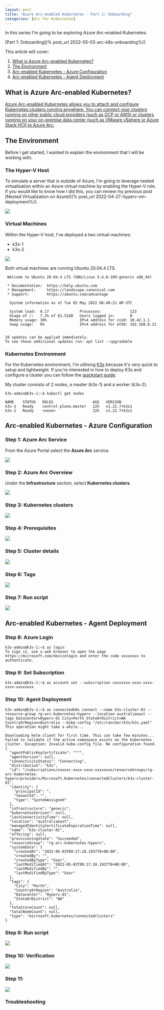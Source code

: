 ```yaml
---
layout: post
title: "Azure Arc-enabled Kubernetes - Part 1: Onboarding"
categories: [Arc for Kubernetes]
---
```


In this series I'm going to be exploring Azure Arc-enabled Kubernetes.

[Part 1: Onboarding]{% post_url 2022-05-03-arc-k8s-onboarding%})

This article will cover: 
1. [What is Azure Arc-enabled Kubernetes?](#what-is-azure-arc-enabled-kubernetes)
2. [The Environment](#the-environment)
3. [Arc-enabled Kubernetes - Azure Configuration](#arc-enabled-kubernetes---azure-configuration)
4. [Arc-enabled Kubernetes - Agent Deployment](#arc-enabled-kubernetes---agent-deployment)


## What is Azure Arc-enabled Kubernetes?

[Azure Arc-enabled Kubernetes allows you to attach and configure Kubernetes clusters running anywhere. You can connect your clusters running on other public cloud providers (such as GCP or AWS) or clusters running on your on-premise data center (such as VMware vSphere or Azure Stack HCI) to Azure Arc.](https://docs.microsoft.com/en-us/azure/azure-arc/kubernetes/overview)

## The Environment

Before I get started, I wanted to explain the environment that I will be working with.

### The Hyper-V Host

To simulate a server that is outside of Azure, I'm going to leverage nested virtualisation within an Azure virtual machine by enabling the Hyper-V role. If you would like to know how I did this, you can review my previous post [Nested Virtualization on Azure]({% post_url 2022-04-27-hyperv-vm-deployment%}).

![](/docs/assets/images/2022-05-03-arc-k8s-onboarding/arc-hyperv-host.jpg)

### Virtual Machines

Within the Hyper-V host, I've deployed a two virtual machines:
- k3s-1
- k3s-2

![](/docs/assets/images/2022-05-03-arc-k8s-onboarding/arc-hyperv-guest-k3s.jpg)

Both virtual machines are running Ubuntu 20.04.4 LTS.

```
 Welcome to Ubuntu 20.04.4 LTS (GNU/Linux 5.4.0-109-generic x86_64)

 * Documentation:  https://help.ubuntu.com
 * Management:     https://landscape.canonical.com
 * Support:        https://ubuntu.com/advantage

  System information as of Tue 03 May 2022 06:48:21 AM UTC

  System load:  0.17              Processes:             123
  Usage of /:   7.3% of 61.51GB   Users logged in:       0
  Memory usage: 38%               IPv4 address for cni0: 10.42.1.1
  Swap usage:   0%                IPv4 address for eth0: 192.168.0.21


28 updates can be applied immediately.
To see these additional updates run: apt list --upgradable
```
### Kubernetes Environment

For the Kubernetes environment, I'm utilising [K3s](https://k3s.io/) because it's very quick to setup and lightweight. If you're interested in how to deploy K3s and configure a cluster you can follow the [quickstart guide](https://rancher.com/docs/k3s/latest/en/quick-start/).

My cluster consists of 2 nodes, a master (k3s-1) and a worker (k3s-2).

```
k3s-admin@k3s-1:~$ kubectl get nodes

NAME    STATUS   ROLES                  AGE   VERSION
k3s-1   Ready    control-plane,master   22h   v1.22.7+k3s1
k3s-2   Ready    <none>                 22h   v1.22.7+k3s1
```

## Arc-enabled Kubernetes - Azure Configuration

### Step 1: Azure Arc Service

From the Azure Portal select the **Azure Arc** service.

![](/docs/assets/images/2022-05-03-arc-k8s-onboarding/arc-service.jpg)

### Step 2: Azure Arc Overview

Under the **Infrastructure** section, select **Kubernetes clusters**.

![](/docs/assets/images/2022-05-03-arc-k8s-onboarding/arc-overview.jpg)

### Step 3: Kubernetes clusters

![](/docs/assets/images/2022-05-03-arc-k8s-onboarding/arc-k8s-add-cluster.jpg)

### Step 4: Prerequisites

![](/docs/assets/images/2022-05-03-arc-k8s-onboarding/arc-k8s-prerequisites.jpg)

### Step 5: Cluster details

![](/docs/assets/images/2022-05-03-arc-k8s-onboarding/arc-k8s-cluster-details.jpg)

### Step 6: Tags

![](/docs/assets/images/2022-05-03-arc-k8s-onboarding/arc-k8s-tags.jpg)

### Step 7: Run script

![](/docs/assets/images/2022-05-03-arc-k8s-onboarding/arc-k8s-arc-run-script-stop.jpg)

## Arc-enabled Kubernetes - Agent Deployment

### Step 8: Azure Login

```
k3s-admin@k3s-1:~$ az login
To sign in, use a web browser to open the page https://microsoft.com/devicelogin and enter the code xxxxxxxx to authenticate.
```

### Step 9: Set Subscription

```
k3s-admin@k3s-1:~$ az account set --subscription xxxxxxxx-xxxx-xxxx-xxxx-xxxxxxxx
```

### Step 10: Agent Deployment

```
k3s-admin@k3s-1:~$ az connectedk8s connect --name k3s-cluster-01 --resource-group rg-arc-kubernetes-hyperv --location australiaeast --tags Datacenter=Hyperv-01 City=Perth StateOrDistrict=WA CountryOrRegion=Australia --kube-config "/etc/rancher/k3s/k3s.yaml"
This operation might take a while...

Downloading helm client for first time. This can take few minutes...
Failed to validate if the active namespace exists on the kubernetes cluster. Exception: Invalid kube-config file. No configuration found.
{
  "agentPublicKeyCertificate": """",
  "agentVersion": null,
  "connectivityStatus": "Connecting",
  "distribution": "k3s",
  "id": "/subscriptions/xxxxxc-xxxx-xxxx-xxxxxxxx/resourceGroups/rg-arc-kubernetes-hyperv/providers/Microsoft.Kubernetes/connectedClusters/k3s-cluster-01",
  "identity": {
    "principalId": ",
    "tenantId": "",
    "type": "SystemAssigned"
  },
  "infrastructure": "generic",
  "kubernetesVersion": null,
  "lastConnectivityTime": null,
  "location": "australiaeast",
  "managedIdentityCertificateExpirationTime": null,
  "name": "k3s-cluster-01",
  "offering": null,
  "provisioningState": "Succeeded",
  "resourceGroup": "rg-arc-kubernetes-hyperv",
  "systemData": {
    "createdAt": "2022-05-03T09:17:18.193778+00:00",
    "createdBy": "",
    "createdByType": "User",
    "lastModifiedAt": "2022-05-03T09:17:18.193778+00:00",
    "lastModifiedBy": "",
    "lastModifiedByType": "User"
  },
  "tags": {
    "City": "Perth",
    "CountryOrRegion": "Australia",
    "Datacenter": "Hyperv-01",
    "StateOrDistrict": "WA"
  },
  "totalCoreCount": null,
  "totalNodeCount": null,
  "type": "microsoft.kubernetes/connectedclusters"
}
```

### Step 9: Run script

![](/docs/assets/images/2022-05-03-arc-k8s-onboarding/arc-k8s-run-script.jpg)

### Step 10: Verification

![](/docs/assets/images/2022-05-03-arc-k8s-onboarding/arc-k8s-validation.jpg)

### Step 11: 

![](/docs/assets/images/2022-05-03-arc-k8s-onboarding/arc-k8s-arc-cluster.jpg)



### Troubleshooting





